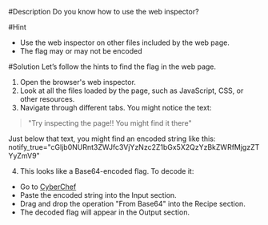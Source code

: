 #Description
Do you know how to use the web inspector?

#Hint
 - Use the web inspector on other files included by the web page. 
 - The flag may or may not be encoded

#Solution
Let’s follow the hints to find the flag in the web page.
1. Open the browser's web inspector.
2. Look at all the files loaded by the page, such as JavaScript, CSS, or other resources.
3. Navigate through different tabs. You might notice the text:
> "Try inspecting the page!! You might find it there"

Just below that text, you might find an encoded string like this:
<prep>notify_true="cGljb0NURnt3ZWJfc3VjYzNzc2Z1bGx5X2QzYzBkZWRfMjgzZTYyZmV9"<prep>

4. This looks like a Base64-encoded flag. To decode it:
- Go to [CyberChef](https://gchq.github.io/CyberChef/)
- Paste the encoded string into the Input section.
- Drag and drop the operation "From Base64" into the Recipe section.
- The decoded flag will appear in the Output section.